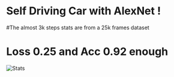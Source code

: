 # Self Driving Car with AlexNet !



#The almost 3k steps stats are from a 25k frames dataset
# Loss 0.25 and Acc 0.92 enough
![Stats](https://github.com/DreadPirate09/GTA-5-Lane-detection/blob/main/stats.PNG)
